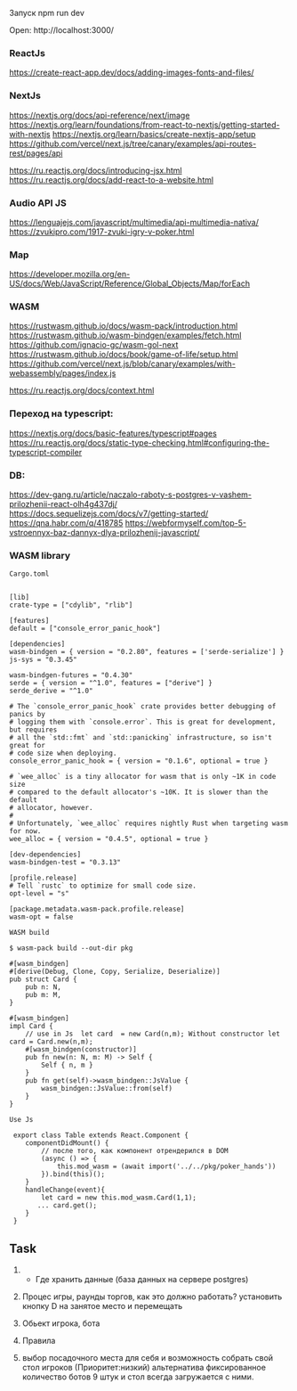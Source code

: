 
Запуск
npm run dev

Open: http://localhost:3000/


### ReactJs

https://create-react-app.dev/docs/adding-images-fonts-and-files/

### NextJs

https://nextjs.org/docs/api-reference/next/image
https://nextjs.org/learn/foundations/from-react-to-nextjs/getting-started-with-nextjs
https://nextjs.org/learn/basics/create-nextjs-app/setup
https://github.com/vercel/next.js/tree/canary/examples/api-routes-rest/pages/api

https://ru.reactjs.org/docs/introducing-jsx.html
https://ru.reactjs.org/docs/add-react-to-a-website.html

### Audio API JS

https://lenguajejs.com/javascript/multimedia/api-multimedia-nativa/
https://zvukipro.com/1917-zvuki-igry-v-poker.html


### Map

https://developer.mozilla.org/en-US/docs/Web/JavaScript/Reference/Global_Objects/Map/forEach

### WASM

https://rustwasm.github.io/docs/wasm-pack/introduction.html
https://rustwasm.github.io/wasm-bindgen/examples/fetch.html
https://github.com/ignacio-gc/wasm-gol-next
https://rustwasm.github.io/docs/book/game-of-life/setup.html
https://github.com/vercel/next.js/blob/canary/examples/with-webassembly/pages/index.js

https://ru.reactjs.org/docs/context.html

### Переход на typescript:

https://nextjs.org/docs/basic-features/typescript#pages
https://ru.reactjs.org/docs/static-type-checking.html#configuring-the-typescript-compiler

### DB:

https://dev-gang.ru/article/naczalo-raboty-s-postgres-v-vashem-prilozhenii-react-olh4g437dj/
https://docs.sequelizejs.com/docs/v7/getting-started/
https://qna.habr.com/q/418785
https://webformyself.com/top-5-vstroennyx-baz-dannyx-dlya-prilozhenij-javascript/

### WASM library

```
Cargo.toml


[lib]
crate-type = ["cdylib", "rlib"]

[features]
default = ["console_error_panic_hook"]

[dependencies]
wasm-bindgen = { version = "0.2.80", features = ['serde-serialize'] }
js-sys = "0.3.45"
 
wasm-bindgen-futures = "0.4.30"
serde = { version = "^1.0", features = ["derive"] }
serde_derive = "^1.0"

# The `console_error_panic_hook` crate provides better debugging of panics by
# logging them with `console.error`. This is great for development, but requires
# all the `std::fmt` and `std::panicking` infrastructure, so isn't great for
# code size when deploying.
console_error_panic_hook = { version = "0.1.6", optional = true }

# `wee_alloc` is a tiny allocator for wasm that is only ~1K in code size
# compared to the default allocator's ~10K. It is slower than the default
# allocator, however.
#
# Unfortunately, `wee_alloc` requires nightly Rust when targeting wasm for now.
wee_alloc = { version = "0.4.5", optional = true }

[dev-dependencies]
wasm-bindgen-test = "0.3.13"

[profile.release]
# Tell `rustc` to optimize for small code size.
opt-level = "s"

[package.metadata.wasm-pack.profile.release]
wasm-opt = false

```

```
WASM build

$ wasm-pack build --out-dir pkg
```

```
#[wasm_bindgen]  
#[derive(Debug, Clone, Copy, Serialize, Deserialize)]
pub struct Card {
    pub n: N,
    pub m: M,
}

#[wasm_bindgen]
impl Card {
    // use in Js  let card  = new Card(n,m); Without constructor let card = Card.new(n,m); 
    #[wasm_bindgen(constructor)]
    pub fn new(n: N, m: M) -> Self {
        Self { n, m }
    }
    pub fn get(self)->wasm_bindgen::JsValue {
        wasm_bindgen::JsValue::from(self)   
    }
}

```

```
Use Js 

 export class Table extends React.Component {
    componentDidMount() {
        // после того, как компонент отрендерился в DOM 
        (async () => {  
            this.mod_wasm = (await import('../../pkg/poker_hands'))
        }).bind(this)();
    }
    handleChange(event){
        let card = new this.mod_wasm.Card(1,1);
       ... card.get();
    }
 }

```

## Task

1. + Где хранить данные (база данных на сервере postgres)

2. Процес игры, раунды торгов, как это должно работать?
    установить кнопку D на занятое место и перемещать

3. Обьект игрока, бота

4. Правила

5. выбор посадочного места для себя и возможность собрать свой стол игроков (Приоритет:низкий)
   альтернатива фиксированное количество ботов 9 штук и стол всегда загружается с ними.


 

 